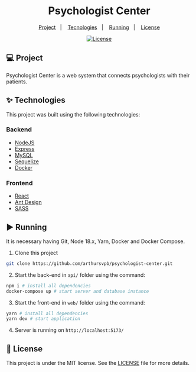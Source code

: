 #

<h1 align="center">Psychologist Center</h1>

<p align="center">
  <a href="#-project">Project</a>&nbsp;&nbsp;&nbsp;|&nbsp;&nbsp;&nbsp;
  <a href="#-technologies">Tecnologies</a>&nbsp;&nbsp;&nbsp;|&nbsp;&nbsp;&nbsp;
  <a href="#%EF%B8%8F-running">Running</a>&nbsp;&nbsp;&nbsp;|&nbsp;&nbsp;&nbsp;
  <!-- <a href="#-testing">Testing</a>&nbsp;&nbsp;&nbsp;|&nbsp;&nbsp;&nbsp;   -->
  <a href="#-license">License</a>
</p>

<p align="center">
  <a href="#-license">
    <img alt="License" src="https://img.shields.io/static/v1?label=license&message=MIT&color=4a79a5&labelColor=000000">
  </a>
</p>

<!-- <p align="center">
  <img alt="" src=".github/preview.png" width="100%">
</p> -->

## 💻 Project

Psychologist Center is a web system that connects psychologists with their patients.

## ✨ Technologies

This project was built using the following technologies:

### Backend

- [NodeJS](https://nodejs.org/en/)
- [Express](https://expressjs.com/)
- [MySQL](https://www.mysql.com/)
- [Sequelize](https://sequelize.org/)
- [Docker](https://www.docker.com/)

### Frontend

- [React](https://reactjs.org/)
- [Ant Design](https://ant.design/)
- [SASS](https://sass-lang.com/)

## ▶️ Running

It is necessary having Git, Node 18.x, Yarn, Docker and Docker Compose.

1. Clone this project

```sh
git clone https://github.com/arthursvpb/psychologist-center.git
```

<!-- Create `.env` file using `.env.example` model (you can copy `.env.example` file and change it's name to `.env`). -->

2. Start the back-end in `api/` folder using the command:

```sh
npm i # install all dependencies
docker-compose up # start server and database instance
```

3. Start the front-end in `web/` folder using the command:

```sh
yarn # install all dependencies
yarn dev # start application
```

4. Server is running on `http://localhost:5173/`

<!-- ## ✔️ Testing

Run the command `yarn test` on both `backend/` and `web/` folder to run tests. -->

## 📝 License

This project is under the MIT license. See the [LICENSE](LICENSE.md) file for more details.
